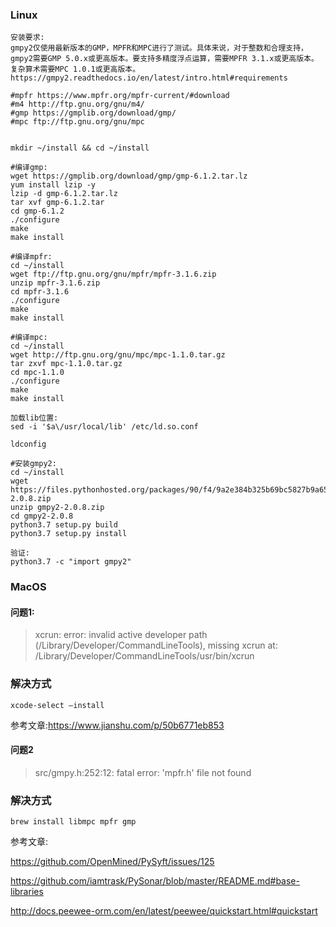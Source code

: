 ### Linux

```shell
安装要求:
gmpy2仅使用最新版本的GMP，MPFR和MPC进行了测试。具体来说，对于整数和合理支持，gmpy2需要GMP 5.0.x或更高版本。要支持多精度浮点运算，需要MPFR 3.1.x或更高版本。复杂算术需要MPC 1.0.1或更高版本。
https://gmpy2.readthedocs.io/en/latest/intro.html#requirements

#mpfr https://www.mpfr.org/mpfr-current/#download
#m4 http://ftp.gnu.org/gnu/m4/
#gmp https://gmplib.org/download/gmp/
#mpc ftp://ftp.gnu.org/gnu/mpc


mkdir ~/install && cd ~/install

#编译gmp:
wget https://gmplib.org/download/gmp/gmp-6.1.2.tar.lz
yum install lzip -y
lzip -d gmp-6.1.2.tar.lz
tar xvf gmp-6.1.2.tar
cd gmp-6.1.2
./configure
make
make install

#编译mpfr:
cd ~/install
wget ftp://ftp.gnu.org/gnu/mpfr/mpfr-3.1.6.zip
unzip mpfr-3.1.6.zip
cd mpfr-3.1.6
./configure
make
make install

#编译mpc:
cd ~/install
wget http://ftp.gnu.org/gnu/mpc/mpc-1.1.0.tar.gz
tar zxvf mpc-1.1.0.tar.gz
cd mpc-1.1.0
./configure
make
make install

加载lib位置:
sed -i '$a\/usr/local/lib' /etc/ld.so.conf

ldconfig

#安装gmpy2:
cd ~/install
wget https://files.pythonhosted.org/packages/90/f4/9a2e384b325b69bc5827b9a6510a8fb4a51698c915c06a3f25a86458892a/gmpy2-2.0.8.zip
unzip gmpy2-2.0.8.zip
cd gmpy2-2.0.8
python3.7 setup.py build
python3.7 setup.py install

验证:
python3.7 -c "import gmpy2"
```



### MacOS

#### 问题1:

> xcrun: error: invalid active developer path (/Library/Developer/CommandLineTools), missing xcrun at: /Library/Developer/CommandLineTools/usr/bin/xcrun



### 解决方式

```shell
xcode-select –install
```



参考文章:<https://www.jianshu.com/p/50b6771eb853>



#### 问题2



> src/gmpy.h:252:12: fatal error: 'mpfr.h' file not found



### 解决方式

```shell
brew install libmpc mpfr gmp
```





参考文章:

<https://github.com/OpenMined/PySyft/issues/125>

<https://github.com/iamtrask/PySonar/blob/master/README.md#base-libraries>




http://docs.peewee-orm.com/en/latest/peewee/quickstart.html#quickstart